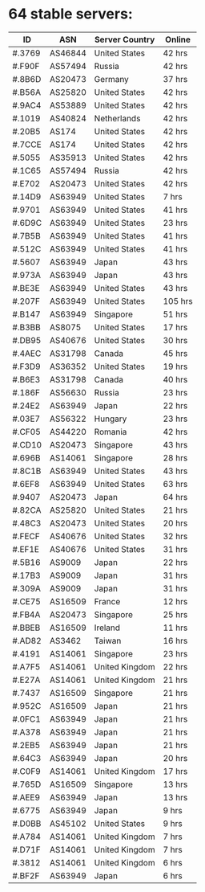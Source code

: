 # 64 stable servers:

| ID | ASN | Server Country | Online |
| ------ | ------ | ------ | ------ |
| #.3769 | AS46844 | United States | 42 hrs |
| #.F90F | AS57494 | Russia | 42 hrs |
| #.8B6D | AS20473 | Germany | 37 hrs |
| #.B56A | AS25820 | United States | 42 hrs |
| #.9AC4 | AS53889 | United States | 42 hrs |
| #.1019 | AS40824 | Netherlands | 42 hrs |
| #.20B5 | AS174 | United States | 42 hrs |
| #.7CCE | AS174 | United States | 42 hrs |
| #.5055 | AS35913 | United States | 42 hrs |
| #.1C65 | AS57494 | Russia | 42 hrs |
| #.E702 | AS20473 | United States | 42 hrs |
| #.14D9 | AS63949 | United States | 7 hrs |
| #.9701 | AS63949 | United States | 41 hrs |
| #.6D9C | AS63949 | United States | 23 hrs |
| #.7B5B | AS63949 | United States | 41 hrs |
| #.512C | AS63949 | United States | 41 hrs |
| #.5607 | AS63949 | Japan | 43 hrs |
| #.973A | AS63949 | Japan | 43 hrs |
| #.BE3E | AS63949 | United States | 43 hrs |
| #.207F | AS63949 | United States | 105 hrs |
| #.B147 | AS63949 | Singapore | 51 hrs |
| #.B3BB | AS8075 | United States | 17 hrs |
| #.DB95 | AS40676 | United States | 30 hrs |
| #.4AEC | AS31798 | Canada | 45 hrs |
| #.F3D9 | AS36352 | United States | 19 hrs |
| #.B6E3 | AS31798 | Canada | 40 hrs |
| #.186F | AS56630 | Russia | 23 hrs |
| #.24E2 | AS63949 | Japan | 22 hrs |
| #.03E7 | AS56322 | Hungary | 23 hrs |
| #.CF05 | AS44220 | Romania | 42 hrs |
| #.CD10 | AS20473 | Singapore | 43 hrs |
| #.696B | AS14061 | Singapore | 28 hrs |
| #.8C1B | AS63949 | United States | 43 hrs |
| #.6EF8 | AS63949 | United States | 63 hrs |
| #.9407 | AS20473 | Japan | 64 hrs |
| #.82CA | AS25820 | United States | 21 hrs |
| #.48C3 | AS20473 | United States | 20 hrs |
| #.FECF | AS40676 | United States | 32 hrs |
| #.EF1E | AS40676 | United States | 31 hrs |
| #.5B16 | AS9009 | Japan | 22 hrs |
| #.17B3 | AS9009 | Japan | 31 hrs |
| #.309A | AS9009 | Japan | 31 hrs |
| #.CE75 | AS16509 | France | 12 hrs |
| #.FB4A | AS20473 | Singapore | 25 hrs |
| #.BBEB | AS16509 | Ireland | 11 hrs |
| #.AD82 | AS3462 | Taiwan | 16 hrs |
| #.4191 | AS14061 | Singapore | 23 hrs |
| #.A7F5 | AS14061 | United Kingdom | 22 hrs |
| #.E27A | AS14061 | United Kingdom | 21 hrs |
| #.7437 | AS16509 | Singapore | 21 hrs |
| #.952C | AS16509 | Japan | 21 hrs |
| #.0FC1 | AS63949 | Japan | 21 hrs |
| #.A378 | AS63949 | Japan | 21 hrs |
| #.2EB5 | AS63949 | Japan | 21 hrs |
| #.64C3 | AS63949 | Japan | 20 hrs |
| #.C0F9 | AS14061 | United Kingdom | 17 hrs |
| #.765D | AS16509 | Singapore | 13 hrs |
| #.AEE9 | AS63949 | Japan | 13 hrs |
| #.6775 | AS63949 | Japan | 9 hrs |
| #.D0BB | AS45102 | United States | 9 hrs |
| #.A784 | AS14061 | United Kingdom | 7 hrs |
| #.D71F | AS14061 | United Kingdom | 7 hrs |
| #.3812 | AS14061 | United Kingdom | 6 hrs |
| #.BF2F | AS63949 | Japan | 6 hrs |

